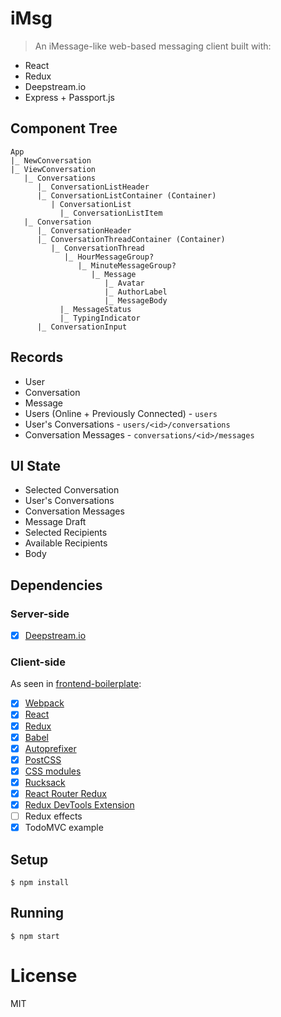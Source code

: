 
# iMsg

> An iMessage-like web-based messaging client built with:
* React
* Redux
* Deepstream.io
* Express + Passport.js

## Component Tree
```
App
|_ NewConversation
|_ ViewConversation
   |_ Conversations
      |_ ConversationListHeader
      |_ ConversationListContainer (Container)
         | ConversationList
           |_ ConversationListItem
   |_ Conversation
      |_ ConversationHeader
      |_ ConversationThreadContainer (Container)
         |_ ConversationThread
            |_ HourMessageGroup?
               |_ MinuteMessageGroup?
                  |_ Message
                     |_ Avatar
                     |_ AuthorLabel
                     |_ MessageBody
           |_ MessageStatus
           |_ TypingIndicator
      |_ ConversationInput
```

## Records
* User
* Conversation
* Message
* Users (Online + Previously Connected) - `users`
* User's Conversations - `users/<id>/conversations`
* Conversation Messages - `conversations/<id>/messages`

## UI State
* Selected Conversation
* User's Conversations
 * Conversation Messages
* Message Draft
 * Selected Recipients
 * Available Recipients
 * Body


## Dependencies
### Server-side
- [x] [Deepstream.io](https://deepstream.io)

### Client-side
As seen in [frontend-boilerplate](https://github.com/tj/frontend-boilerplate):
- [x] [Webpack](https://webpack.github.io)
- [x] [React](https://facebook.github.io/react/)
- [x] [Redux](https://github.com/rackt/redux)
- [x] [Babel](https://babeljs.io/)
- [x] [Autoprefixer](https://github.com/postcss/autoprefixer)
- [x] [PostCSS](https://github.com/postcss/postcss)
- [x] [CSS modules](https://github.com/outpunk/postcss-modules)
- [x] [Rucksack](http://simplaio.github.io/rucksack/docs)
- [x] [React Router Redux](https://github.com/rackt/react-router-redux)
- [x] [Redux DevTools Extension](https://github.com/zalmoxisus/redux-devtools-extension)
- [ ] Redux effects
- [x] TodoMVC example

## Setup
```
$ npm install
```

## Running
```
$ npm start
```

# License
MIT
